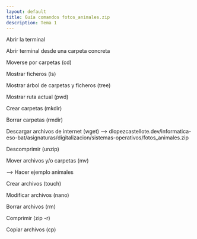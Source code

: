 ```yaml
---
layout: default
title: Guía comandos fotos_animales.zip
description: Tema 1
---
```


Abrir la terminal

Abrir terminal desde una carpeta concreta

Moverse por carpetas (cd)

Mostrar ficheros (ls)

Mostrar árbol de carpetas y ficheros (tree)

Mostrar ruta actual (pwd)

Crear carpetas (mkdir)

Borrar carpetas (rmdir)

Descargar archivos de internet (wget) --> 
dlopezcastellote.dev/informatica-eso-bat/asignaturas/digitalizacion/sistemas-operativos/fotos_animales.zip

Descomprimir (unzip)

Mover archivos y/o carpetas (mv)

--> Hacer ejemplo animales

Crear archivos (touch)

Modificar archivos (nano)

Borrar archivos (rm)

Comprimir (zip -r)

Copiar archivos (cp)